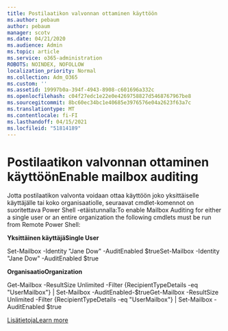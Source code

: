 ```yaml
---
title: Postilaatikon valvonnan ottaminen käyttöön
ms.author: pebaum
author: pebaum
manager: scotv
ms.date: 04/21/2020
ms.audience: Admin
ms.topic: article
ms.service: o365-administration
ROBOTS: NOINDEX, NOFOLLOW
localization_priority: Normal
ms.collection: Adm_O365
ms.custom: ''
ms.assetid: 19997b0a-394f-4943-8908-c601696a332c
ms.openlocfilehash: c04f27edc1e22e0e4269758827d5468767967be8
ms.sourcegitcommit: 8bc60ec34bc1e40685e3976576e04a2623f63a7c
ms.translationtype: MT
ms.contentlocale: fi-FI
ms.lasthandoff: 04/15/2021
ms.locfileid: "51814189"
---
```

# <a name="enable-mailbox-auditing"></a><span data-ttu-id="d40e0-102">Postilaatikon valvonnan ottaminen käyttöön</span><span class="sxs-lookup"><span data-stu-id="d40e0-102">Enable mailbox auditing</span></span>

<span data-ttu-id="d40e0-103">Jotta postilaatikon valvonta voidaan ottaa käyttöön joko yksittäiselle käyttäjälle tai koko organisaatiolle, seuraavat cmdlet-komennot on suoritettava Power Shell -etäistunnalla:</span><span class="sxs-lookup"><span data-stu-id="d40e0-103">To enable Mailbox Auditing for either a single user or an entire organization the following cmdlets must be run from Remote Power Shell:</span></span>
  
 <span data-ttu-id="d40e0-104">**Yksittäinen käyttäjä**</span><span class="sxs-lookup"><span data-stu-id="d40e0-104">**Single User**</span></span>
  
<span data-ttu-id="d40e0-105">Set-Mailbox -Identity "Jane Dow" -AuditEnabled $true</span><span class="sxs-lookup"><span data-stu-id="d40e0-105">Set-Mailbox -Identity "Jane Dow" -AuditEnabled $true</span></span>
  
 <span data-ttu-id="d40e0-106">**Organisaatio**</span><span class="sxs-lookup"><span data-stu-id="d40e0-106">**Organization**</span></span>
  
<span data-ttu-id="d40e0-107">Get-Mailbox -ResultSize Unlimited -Filter {RecipientTypeDetails -eq "UserMailbox"} | Set-Mailbox -AuditEnabled-$true</span><span class="sxs-lookup"><span data-stu-id="d40e0-107">Get-Mailbox -ResultSize Unlimited -Filter {RecipientTypeDetails -eq "UserMailbox"} | Set-Mailbox -AuditEnabled $true</span></span>
  
[<span data-ttu-id="d40e0-108">Lisätietoja</span><span class="sxs-lookup"><span data-stu-id="d40e0-108">Learn more</span></span>](https://docs.microsoft.com/microsoft-365/compliance/enable-mailbox-auditing)
  

